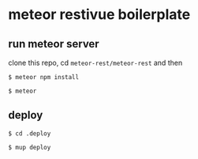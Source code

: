 # meteor restivue boilerplate


## run meteor server

clone this repo, cd `meteor-rest/meteor-rest` and then 

```$ meteor npm install```

```$ meteor```

## deploy

```$ cd .deploy```

```$ mup deploy``` 
